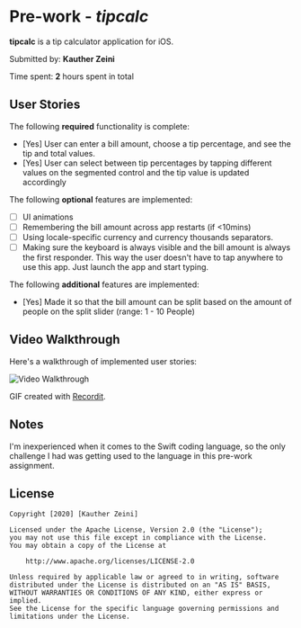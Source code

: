 # Pre-work - *tipcalc*

**tipcalc** is a tip calculator application for iOS.

Submitted by: **Kauther Zeini**

Time spent: **2** hours spent in total

## User Stories

The following **required** functionality is complete:

* [Yes] User can enter a bill amount, choose a tip percentage, and see the tip and total values.
* [Yes] User can select between tip percentages by tapping different values on the segmented control and the tip value is updated accordingly

The following **optional** features are implemented:

* [ ] UI animations
* [ ] Remembering the bill amount across app restarts (if <10mins)
* [ ] Using locale-specific currency and currency thousands separators.
* [ ] Making sure the keyboard is always visible and the bill amount is always the first responder. This way the user doesn't have to tap anywhere to use this app. Just launch the app and start typing.

The following **additional** features are implemented:

- [Yes] Made it so that the bill amount can be split based on the amount of people on the split slider (range: 1 - 10 People)


## Video Walkthrough

Here's a walkthrough of implemented user stories:

<img src='http://g.recordit.co/NMfsO6qDcU.gif' title='Video Walkthrough' width='' alt='Video Walkthrough' />

GIF created with [Recordit](https://recordit.co).

## Notes

I'm inexperienced when it comes to the Swift coding language, so the only challenge I had was getting used to the language in this pre-work assignment. 

## License

    Copyright [2020] [Kauther Zeini]

    Licensed under the Apache License, Version 2.0 (the "License");
    you may not use this file except in compliance with the License.
    You may obtain a copy of the License at

        http://www.apache.org/licenses/LICENSE-2.0

    Unless required by applicable law or agreed to in writing, software
    distributed under the License is distributed on an "AS IS" BASIS,
    WITHOUT WARRANTIES OR CONDITIONS OF ANY KIND, either express or implied.
    See the License for the specific language governing permissions and
    limitations under the License.
